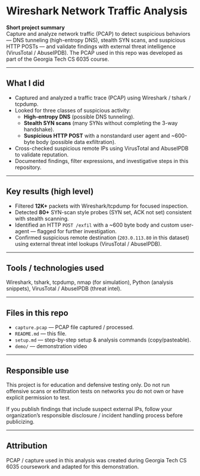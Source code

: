 # Wireshark Network Traffic Analysis

**Short project summary**  
Capture and analyze network traffic (PCAP) to detect suspicious behaviors — DNS tunneling (high-entropy DNS), stealth SYN scans, and suspicious HTTP POSTs — and validate findings with external threat intelligence (VirusTotal / AbuseIPDB). The PCAP used in this repo was developed as part of the Georgia Tech CS 6035 course.

---

## What I did

- Captured and analyzed a traffic trace (PCAP) using Wireshark / tshark / tcpdump.
- Looked for three classes of suspicious activity:
  - **High-entropy DNS** (possible DNS tunneling).
  - **Stealth SYN scans** (many SYNs without completing the 3-way handshake).
  - **Suspicious HTTP POST** with a nonstandard user agent and ~600-byte body (possible data exfiltration).
- Cross-checked suspicious remote IPs using VirusTotal and AbuseIPDB to validate reputation.
- Documented findings, filter expressions, and investigative steps in this repository.

---

## Key results (high level)

- Filtered **12K+** packets with Wireshark/tcpdump for focused inspection.
- Detected **80+** SYN-scan style probes (SYN set, ACK not set) consistent with stealth scanning.
- Identified an HTTP `POST /exfil` with a ~600 byte body and custom user-agent — flagged for further investigation.
- Confirmed suspicious remote destination (`203.0.113.80` in this dataset) using external threat intel lookups (VirusTotal / AbuseIPDB).

---

## Tools / technologies used

Wireshark, tshark, tcpdump, nmap (for simulation), Python (analysis snippets), VirusTotal / AbuseIPDB (threat intel).

---

## Files in this repo

- `capture.pcap` — PCAP file captured / processed. 
- `README.md` — this file.  
- `setup.md` — step-by-step setup & analysis commands (copy/pasteable).  
- `demo/` — demonstration video

---

## Responsible use

This project is for education and defensive testing only. Do not run offensive scans or exfiltration tests on networks you do not own or have explicit permission to test.

If you publish findings that include suspect external IPs, follow your organization’s responsible disclosure / incident handling process before publicizing.

---

## Attribution

PCAP / capture used in this analysis was created during Georgia Tech CS 6035 coursework and adapted for this demonstration.



